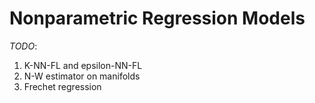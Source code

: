 # Nonparametric Regression Models

*TODO*:
1. K-NN-FL and epsilon-NN-FL 
2. N-W estimator on manifolds
3. Frechet regression
